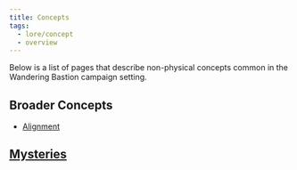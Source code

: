 ```yaml
---
title: Concepts
tags:
  - lore/concept
  - overview
---
```


Below is a list of pages that describe non-physical concepts common in the Wandering Bastion campaign setting.

## Broader Concepts

- [Alignment](alignment.md)
## [Mysteries](mystery/index.md)
